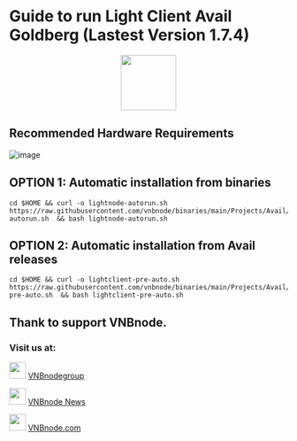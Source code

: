 # Guide to run Light Client Avail Goldberg (Lastest Version 1.7.4)
<p align="center">
  <img height="100" height="auto" src="https://github.com/vnbnode/binaries/blob/main/Projects/Avail/avail.png?raw=true">
</p>

## Recommended Hardware Requirements 
![image](https://github.com/vnbnode/VNBnode-Guides/assets/76662222/7449170a-c03a-4502-8ffb-26455e413e33)

## OPTION 1: Automatic installation from binaries
```
cd $HOME && curl -o lightnode-autorun.sh https://raw.githubusercontent.com/vnbnode/binaries/main/Projects/Avail/lightnode-autorun.sh  && bash lightnode-autorun.sh
```
## OPTION 2: Automatic installation from Avail releases
```
cd $HOME && curl -o lightclient-pre-auto.sh https://raw.githubusercontent.com/vnbnode/binaries/main/Projects/Avail/lightclient-pre-auto.sh  && bash lightclient-pre-auto.sh
```

## Thank to support VNBnode.
### Visit us at:

<img src="https://user-images.githubusercontent.com/50621007/183283867-56b4d69f-bc6e-4939-b00a-72aa019d1aea.png" width="30"/> <a href="https://t.me/VNBnodegroup" target="_blank">VNBnodegroup</a>

<img src="https://user-images.githubusercontent.com/50621007/183283867-56b4d69f-bc6e-4939-b00a-72aa019d1aea.png" width="30"/> <a href="https://t.me/Vnbnode" target="_blank">VNBnode News</a>

<img src="https://github.com/vnbnode/binaries/blob/main/Logo/VNBnode.jpg" width="30"/> <a href="https://VNBnode.com" target="_blank">VNBnode.com</a>
